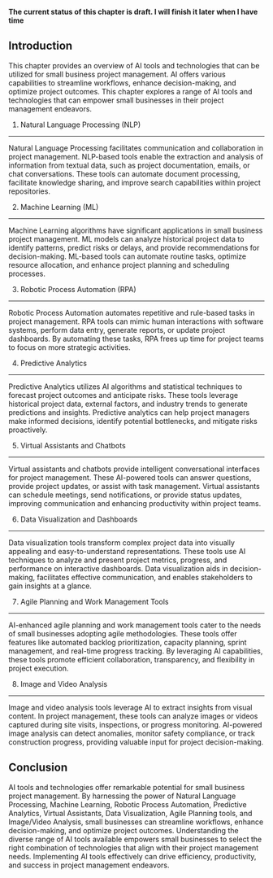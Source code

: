 **The current status of this chapter is draft. I will finish it later when I have time**

Introduction
------------

This chapter provides an overview of AI tools and technologies that can be utilized for small business project management. AI offers various capabilities to streamline workflows, enhance decision-making, and optimize project outcomes. This chapter explores a range of AI tools and technologies that can empower small businesses in their project management endeavors.

1. Natural Language Processing (NLP)
------------------------------------

Natural Language Processing facilitates communication and collaboration in project management. NLP-based tools enable the extraction and analysis of information from textual data, such as project documentation, emails, or chat conversations. These tools can automate document processing, facilitate knowledge sharing, and improve search capabilities within project repositories.

2. Machine Learning (ML)
------------------------

Machine Learning algorithms have significant applications in small business project management. ML models can analyze historical project data to identify patterns, predict risks or delays, and provide recommendations for decision-making. ML-based tools can automate routine tasks, optimize resource allocation, and enhance project planning and scheduling processes.

3. Robotic Process Automation (RPA)
-----------------------------------

Robotic Process Automation automates repetitive and rule-based tasks in project management. RPA tools can mimic human interactions with software systems, perform data entry, generate reports, or update project dashboards. By automating these tasks, RPA frees up time for project teams to focus on more strategic activities.

4. Predictive Analytics
-----------------------

Predictive Analytics utilizes AI algorithms and statistical techniques to forecast project outcomes and anticipate risks. These tools leverage historical project data, external factors, and industry trends to generate predictions and insights. Predictive analytics can help project managers make informed decisions, identify potential bottlenecks, and mitigate risks proactively.

5. Virtual Assistants and Chatbots
----------------------------------

Virtual assistants and chatbots provide intelligent conversational interfaces for project management. These AI-powered tools can answer questions, provide project updates, or assist with task management. Virtual assistants can schedule meetings, send notifications, or provide status updates, improving communication and enhancing productivity within project teams.

6. Data Visualization and Dashboards
------------------------------------

Data visualization tools transform complex project data into visually appealing and easy-to-understand representations. These tools use AI techniques to analyze and present project metrics, progress, and performance on interactive dashboards. Data visualization aids in decision-making, facilitates effective communication, and enables stakeholders to gain insights at a glance.

7. Agile Planning and Work Management Tools
-------------------------------------------

AI-enhanced agile planning and work management tools cater to the needs of small businesses adopting agile methodologies. These tools offer features like automated backlog prioritization, capacity planning, sprint management, and real-time progress tracking. By leveraging AI capabilities, these tools promote efficient collaboration, transparency, and flexibility in project execution.

8. Image and Video Analysis
---------------------------

Image and video analysis tools leverage AI to extract insights from visual content. In project management, these tools can analyze images or videos captured during site visits, inspections, or progress monitoring. AI-powered image analysis can detect anomalies, monitor safety compliance, or track construction progress, providing valuable input for project decision-making.

Conclusion
----------

AI tools and technologies offer remarkable potential for small business project management. By harnessing the power of Natural Language Processing, Machine Learning, Robotic Process Automation, Predictive Analytics, Virtual Assistants, Data Visualization, Agile Planning tools, and Image/Video Analysis, small businesses can streamline workflows, enhance decision-making, and optimize project outcomes. Understanding the diverse range of AI tools available empowers small businesses to select the right combination of technologies that align with their project management needs. Implementing AI tools effectively can drive efficiency, productivity, and success in project management endeavors.
